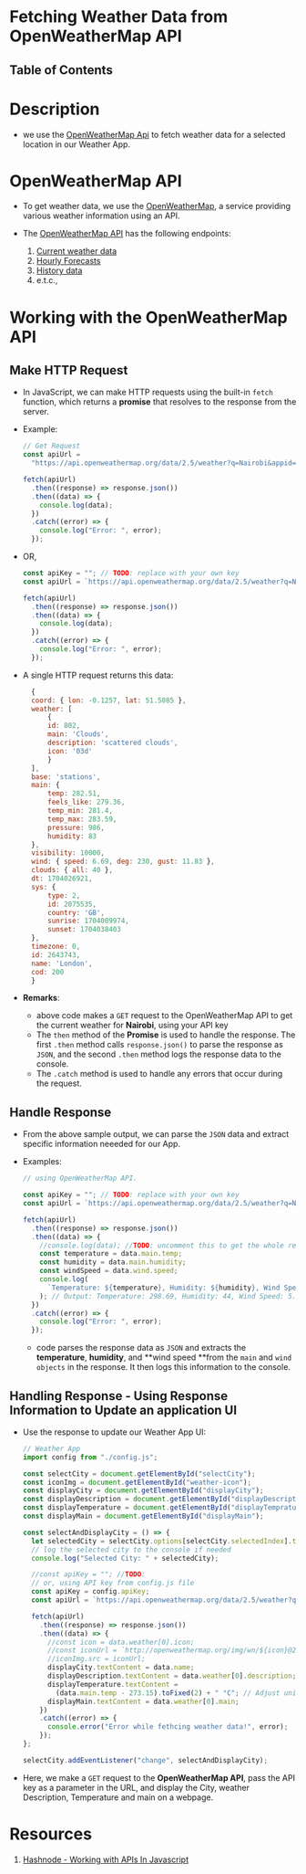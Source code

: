 # Fetching Weather Data from OpenWeatherMap API

## Table of Contents

# Description

- we use the [OpenWeatherMap Api](https://openweathermap.org/api) to fetch weather data for a selected location in our Weather App.

# OpenWeatherMap API

- To get weather data, we use the [OpenWeatherMap](https://openweathermap.org/), a service providing various weather information using an API.

- The [OpenWeatherMap API](https://openweathermap.org/api) has the following endpoints:
  1. [Current weather data](https://openweathermap.org/current)
  2. [Hourly Forecasts](https://openweathermap.org/api/hourly-forecast)
  3. [History data](https://openweathermap.org/history)
  4. e.t.c.,

# Working with the OpenWeatherMap API

## Make HTTP Request

- In JavaScript, we can make HTTP requests using the built-in `fetch` function, which returns a **promise** that resolves to the response from the server.
- Example:

  ```js
  // Get Request
  const apiUrl =
    "https://api.openweathermap.org/data/2.5/weather?q=Nairobi&appid={API_KEY}"; //TODO: replace with your API key

  fetch(apiUrl)
    .then((response) => response.json())
    .then((data) => {
      console.log(data);
    })
    .catch((error) => {
      console.log("Error: ", error);
    });
  ```

- OR,

  ```js
  const apiKey = ""; // TODO: replace with your own key
  const apiUrl = `https://api.openweathermap.org/data/2.5/weather?q=Nairobi&appid=${apiKey}`;

  fetch(apiUrl)
    .then((response) => response.json())
    .then((data) => {
      console.log(data);
    })
    .catch((error) => {
      console.log("Error: ", error);
    });
  ```

- A single HTTP request returns this data:
  ```js
    {
    coord: { lon: -0.1257, lat: 51.5085 },
    weather: [
        {
        id: 802,
        main: 'Clouds',
        description: 'scattered clouds',
        icon: '03d'
        }
    ],
    base: 'stations',
    main: {
        temp: 282.51,
        feels_like: 279.36,
        temp_min: 281.4,
        temp_max: 283.59,
        pressure: 986,
        humidity: 83
    },
    visibility: 10000,
    wind: { speed: 6.69, deg: 230, gust: 11.83 },
    clouds: { all: 40 },
    dt: 1704026921,
    sys: {
        type: 2,
        id: 2075535,
        country: 'GB',
        sunrise: 1704009974,
        sunset: 1704038403
    },
    timezone: 0,
    id: 2643743,
    name: 'London',
    cod: 200
    }
  ```
- **Remarks**:
  - above code makes a `GET` request to the OpenWeatherMap API to get the current weather for **Nairobi**, using your API key
  - The `then` method of the **Promise** is used to handle the response. The first `.then` method calls `response.json()` to parse the response as `JSON`, and the second `.then` method logs the response data to the console.
  - The `.catch` method is used to handle any errors that occur during the request.

## Handle Response

- From the above sample output, we can parse the `JSON` data and extract specific information neeeded for our App.
- Examples:

  ```js
  // using OpenWeatherMap API.

  const apiKey = ""; // TODO: replace with your own key
  const apiUrl = `https://api.openweathermap.org/data/2.5/weather?q=Nairobi&appid=${apiKey}`;

  fetch(apiUrl)
    .then((response) => response.json())
    .then((data) => {
      //console.log(data); //TODO: uncomment this to get the whole response
      const temperature = data.main.temp;
      const humidity = data.main.humidity;
      const windSpeed = data.wind.speed;
      console.log(
        `Temperature: ${temperature}, Humidity: ${humidity}, Wind Speed: ${windSpeed}`
      ); // Output: Temperature: 298.69, Humidity: 44, Wind Speed: 5.51
    })
    .catch((error) => {
      console.log("Error: ", error);
    });
  ```

  - code parses the response data as `JSON` and extracts the **temperature**, **humidity**, and **wind speed **from the `main` and `wind objects` in the response. It then logs this information to the console.

## Handling Response - Using Response Information to Update an application UI

- Use the response to update our Weather App UI:

  ```js
  // Weather App
  import config from "./config.js";

  const selectCity = document.getElementById("selectCity");
  const iconImg = document.getElementById("weather-icon");
  const displayCity = document.getElementById("displayCity");
  const displayDescription = document.getElementById("displayDescription");
  const displayTemperature = document.getElementById("displayTemprature");
  const displayMain = document.getElementById("displayMain");

  const selectAndDisplayCity = () => {
    let selectedCity = selectCity.options[selectCity.selectedIndex].text;
    // log the selected city to the console if needed
    console.log("Selected City: " + selectedCity);

    //const apiKey = ""; //TODO:
    // or, using API key from config.js file
    const apiKey = config.apiKey;
    const apiUrl = `https://api.openweathermap.org/data/2.5/weather?q=${selectedCity}&appid=${apiKey}`;

    fetch(apiUrl)
      .then((response) => response.json())
      .then((data) => {
        //const icon = data.weather[0].icon;
        //const iconUrl = `http://openweathermap.org/img/wn/${icon}@2x.png`;
        //iconImg.src = iconUrl;
        displayCity.textContent = data.name;
        displayDescription.textContent = data.weather[0].description;
        displayTemperature.textContent =
          (data.main.temp - 273.15).toFixed(2) + " °C"; // Adjust units if needed
        displayMain.textContent = data.weather[0].main;
      })
      .catch((error) => {
        console.error("Error while fethcing weather data!", error);
      });
  };

  selectCity.addEventListener("change", selectAndDisplayCity);
  ```

- Here, we make a `GET` request to the **OpenWeatherMap API**, pass the API key as a parameter in the URL, and display the City, weather Description, Temperature and main on a webpage.

# Resources

1. [Hashnode - Working with APIs In Javascript](https://shreya-trivedi.hashnode.dev/working-with-apis-in-javascript)
